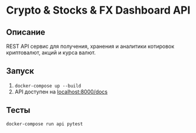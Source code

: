 # Crypto & Stocks & FX Dashboard API

## Описание

REST API сервис для получения, хранения и аналитики котировок криптовалют, акций и курса валют.

## Запуск

1. `docker-compose up --build`
2. API доступен на [localhost:8000/docs](http://localhost:8000/docs)

## Тесты

```
docker-compose run api pytest
```
